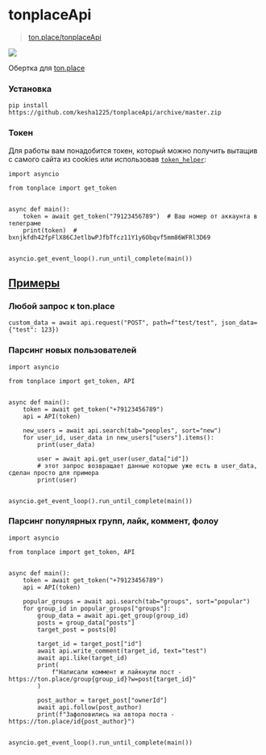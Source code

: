 # tonplaceApi

> [ton.place/tonplaceApi](https://ton.place/group7123)

![](https://upload.wikimedia.org/wikipedia/commons/thumb/0/0b/Gram_cryptocurrency_logo.svg/150px-Gram_cryptocurrency_logo.svg.png)

Обертка для [ton.place](https://ton.place/kesha1225)


### Установка

```
pip install https://github.com/kesha1225/tonplaceApi/archive/master.zip
```


### Токен

Для работы вам понадобится токен, который можно получить вытащив с самого сайта из cookies или 
использовав [`token_helper`](./examples/get_token_example.py):
```python3
import asyncio

from tonplace import get_token


async def main():
    token = await get_token("79123456789")  # Ваш номер от аккаунта в телеграме
    print(token)  # bxnjkfdh42fpFlX86CJetlbwPJfbTfcz11Y1y6Obqvf5mm86WFRl3D69


asyncio.get_event_loop().run_until_complete(main())
```


## [Примеры](examples/)

### Любой запрос к ton.place
```python3
custom_data = await api.request("POST", path=f"test/test", json_data={"test": 123})
```

### Парсинг новых пользователей
```python3
import asyncio

from tonplace import get_token, API


async def main():
    token = await get_token("+79123456789")
    api = API(token)

    new_users = await api.search(tab="peoples", sort="new")
    for user_id, user_data in new_users["users"].items():
        print(user_data)

        user = await api.get_user(user_data["id"])
        # этот запрос возвращает данные которые уже есть в user_data, сделан просто для примера
        print(user)


asyncio.get_event_loop().run_until_complete(main())
```


### Парсинг популярных групп, лайк, коммент, фолоу
```python3
import asyncio

from tonplace import get_token, API


async def main():
    token = await get_token("+79123456789")
    api = API(token)

    popular_groups = await api.search(tab="groups", sort="popular")
    for group_id in popular_groups["groups"]:
        group_data = await api.get_group(group_id)
        posts = group_data["posts"]
        target_post = posts[0]

        target_id = target_post["id"]
        await api.write_comment(target_id, text="test")
        await api.like(target_id)
        print(
            f"Написали коммент и лайкнули пост - https://ton.place/group{group_id}?w=post{target_id}"
        )

        post_author = target_post["ownerId"]
        await api.follow(post_author)
        print(f"Зафоловились на автора поста - https://ton.place/id{post_author}")


asyncio.get_event_loop().run_until_complete(main())
```
